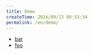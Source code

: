 ```yaml
---
title: Demo
createTime: 2024/09/13 09:53:34
permalink: /en/demo/
---
```


- [bar](./bar.md)
- [foo](./foo.md)
